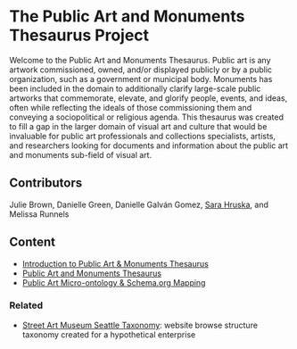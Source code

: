 # The Public Art and Monuments Thesaurus Project
Welcome to the Public Art and Monuments Thesaurus. Public art is any artwork commissioned, owned, and/or displayed
publicly or by a public organization, such as a government or municipal body. Monuments has
 been included in the domain to additionally clarify large-scale public artworks that
 commemorate, elevate, and glorify people, events, and ideas, often while reflecting the ideals
 of those commissioning them and conveying a sociopolitical or religious agenda. 
 This thesaurus  was created to fill a gap in the larger domain of visual art and culture that would be invaluable
 for public art professionals and collections specialists, artists, and researchers looking for
 documents and information about the public art and monuments sub-field of visual art. 

 ## Contributors
Julie Brown, Danielle Green, Danielle Galván Gomez, [Sara Hruska](https://github.com/sarahruska), and Melissa Runnels

## Content
- [Introduction to Public Art & Monuments Thesaurus](https://github.com/sarahruska/The-Public-Art-and-Monuments-Thesaurus/blob/main/Introduction%20to%20Public%20Art%20%26%20Monuments%20Thesaurus.pdf)
- [Public Art and Monuments Thesaurus](https://github.com/sarahruska/The-Public-Art-and-Monuments-Thesaurus/blob/main/pp_project_publicartandmonumentsthesaurus.xlsx)
- [Public Art Micro-ontology & Schema.org Mapping](https://github.com/sarahruska/The-Public-Art-and-Monuments-Thesaurus/blob/main/Public%20Art%20Micro-ontology%20%26%20Schema.org%20Paper.pdf)

### Related
- [Street Art Museum Seattle Taxonomy](https://github.com/sarahruska/The-Public-Art-and-Monuments-Thesaurus/blob/main/Street%20Art%20Museum%20Seattle%20Taxonomy.pdf): website browse structure taxonomy created for a hypothetical enterprise
